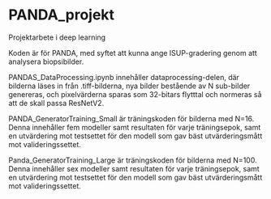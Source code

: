 # PANDA_projekt
Projektarbete i deep learning

Koden är för PANDA, med syftet att kunna ange ISUP-gradering genom att analysera biopsibilder.

PANDAS_DataProcessing.ipynb innehåller dataprocessing-delen, där bilderna läses in från .tiff-bilderna, nya bilder bestående av N sub-bilder genereras, och pixelvärderna sparas
som 32-bitars flytttal och normeras så att de skall passa ResNetV2.

PANDA_GeneratorTraining_Small är träningskoden för bilderna med N=16. Denna innehåller fem modeller samt resultaten för varje träningsepok, samt en utvärdering mot testsettet för 
den modell som gav bäst utvärderingsmått mot valideringssettet.

Panda_GeneratorTraining_Large är träningskoden för bilderna med N=100. Denna innehåller sex modeller samt resultaten för varje träningsepok, samt en utvärdering mot testsettet för 
den modell som gav bäst utvärderingsmått mot valideringssettet.
